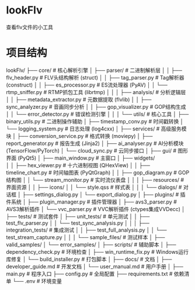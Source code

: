 # lookFlv
查看flv文件的小工具

# 项目结构
lookFlv/
├── core/                      # 核心解析引擎
│   ├── parser/                # 二进制解析层
│   │   ├── flv_header.py      # FLV头结构解析 (struct)
│   │   ├── tag_parser.py      # Tag解析器 (construct)
│   │   ├── es_processor.py    # ES流处理器 (PyAV)
│   │   └── rtmp_sniffer.py    # RTMP抓包工具 (librtmp)
│   │
│   ├── analysis/              # 分析逻辑层
│   │   ├── metadata_extractor.py  # 元数据提取 (flvlib)
│   │   ├── sync_analyzer.py   # 音画同步分析
│   │   ├── gop_visualizer.py  # GOP结构生成
│   │   └── error_detector.py  # 错误检测引擎
│   │
│   └── utils/                 # 核心工具
│       ├── binary_utils.py    # 二进制操作辅助
│       ├── timestamp_conv.py  # 时间戳转换
│       └── logging_system.py  # 日志处理 (log4cxx)
│
├── services/                  # 高级服务模块
│   ├── conversion_service.py  # 格式转换 (moviepy)
│   ├── report_generator.py    # 报告生成 (Jinja2)
│   ├── ai_analyser.py         # AI分析模块 (TensorFlow/PyTorch)
│   └── cloud_sync.py          # 云同步接口
│
├── gui/                       # 图形界面 (PyQt5)
│   ├── main_window.py         # 主窗口
│   ├── widgets/               
│   │   ├── hex_viewer.py      # 十六进制视图 (QHexView)
│   │   ├── timeline_chart.py  # 时间轴图表 (PyQtGraph)
│   │   ├── gop_diagram.py     # GOP结构图
│   │   └── stream_monitor.py  # 实时流仪表盘
│   │
│   ├── resources/             # 界面资源
│   │   ├── icons/
│   │   └── style.qss          # 样式表
│   │
│   └── dialogs/               # 对话框
│       ├── settings_dialog.py
│       └── export_dialog.py
│
├── plugins/                   # 插件系统
│   ├── plugin_manager.py      # 插件管理器
│   ├── avs3_parser.py         # AVS3解析插件
│   └── vvc_parser.py          # VVC解析插件 (ctypes集成VVDecc)
│
├── tests/                     # 测试套件
│   ├── unit_tests/            # 单元测试
│   │   ├── test_flv_parser.py
│   │   └── test_sync_analysis.py
│   │
│   ├── integration_tests/     # 集成测试
│   │   ├── test_full_analysis.py
│   │   └── test_stream_capture.py
│   │
│   └── sample_files/          # 测试样本
│       ├── valid_samples/
│       └── error_samples/
│
├── scripts/                   # 辅助脚本
│   ├── dependency_check.py    # 环境检查
│   ├── win_runtime_fix.py     # Windows运行库修复
│   └── build_installer.py     # 打包脚本
│
├── docs/                      # 文档
│   ├── developer_guide.md     # 开发文档
│   └── user_manual.md         # 用户手册
│
├── main.py                    # 程序入口
├── config.py                  # 全局配置
├── requirements.txt           # 依赖清单
└── .env                       # 环境变量
